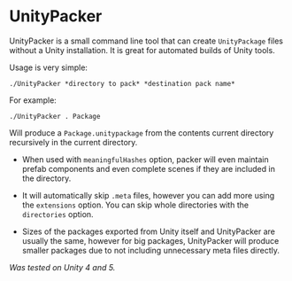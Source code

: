 # UnityPacker

UnityPacker is a small command line tool that can create `UnityPackage` files without a Unity installation. It is great for automated builds of Unity tools.

Usage is very simple:

    ./UnityPacker *directory to pack* *destination pack name*
    
For example:

    ./UnityPacker . Package
    
Will produce a `Package.unitypackage` from the contents current directory recursively in the current directory.

+ When used with `meaningfulHashes` option, packer will even maintain prefab components 
and even complete scenes if they are included in the directory.

+ It will automatically skip `.meta` files, however you can add more using the `extensions` option. 
You can skip whole directories with the `directories` option.

+ Sizes of the packages exported from Unity itself and UnityPacker are usually the same, 
however for big packages, UnityPacker will produce smaller packages due to not including unnecessary meta files directly.

*Was tested on Unity 4 and 5.*
